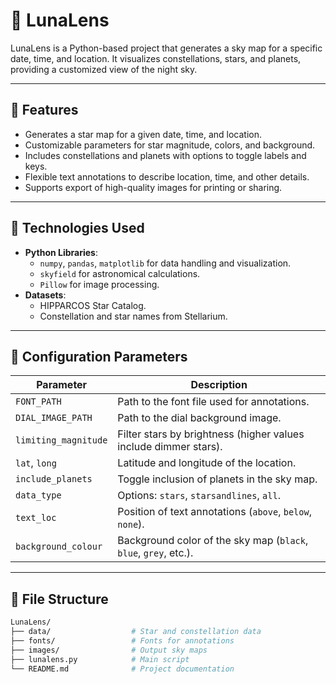 # 🌌 LunaLens

LunaLens is a Python-based project that generates a sky map for a specific date, time, and location. It visualizes constellations, stars, and planets, providing a customized view of the night sky.

---

## 🚀 Features

- Generates a star map for a given date, time, and location.
- Customizable parameters for star magnitude, colors, and background.
- Includes constellations and planets with options to toggle labels and keys.
- Flexible text annotations to describe location, time, and other details.
- Supports export of high-quality images for printing or sharing.

---

## 🔧 Technologies Used

- **Python Libraries**:
  - `numpy`, `pandas`, `matplotlib` for data handling and visualization.
  - `skyfield` for astronomical calculations.
  - `Pillow` for image processing.
- **Datasets**:
  - HIPPARCOS Star Catalog.
  - Constellation and star names from Stellarium.

---

## 📝 Configuration Parameters

| Parameter            | Description                                                                 |
|----------------------|-----------------------------------------------------------------------------|
| `FONT_PATH`          | Path to the font file used for annotations.                                |
| `DIAL_IMAGE_PATH`    | Path to the dial background image.                                         |
| `limiting_magnitude` | Filter stars by brightness (higher values include dimmer stars).           |
| `lat`, `long`        | Latitude and longitude of the location.                                    |
| `include_planets`    | Toggle inclusion of planets in the sky map.                                |
| `data_type`          | Options: `stars`, `starsandlines`, `all`.                                 |
| `text_loc`           | Position of text annotations (`above`, `below`, `none`).                  |
| `background_colour`  | Background color of the sky map (`black`, `blue`, `grey`, etc.).          |

---

## 📂 File Structure

```bash
LunaLens/
├── data/                  # Star and constellation data
├── fonts/                 # Fonts for annotations
├── images/                # Output sky maps
├── lunalens.py            # Main script
└── README.md              # Project documentation
